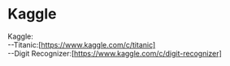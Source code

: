 # Kaggle
Kaggle:  
--Titanic:[https://www.kaggle.com/c/titanic]  
--Digit Recognizer:[https://www.kaggle.com/c/digit-recognizer]  
